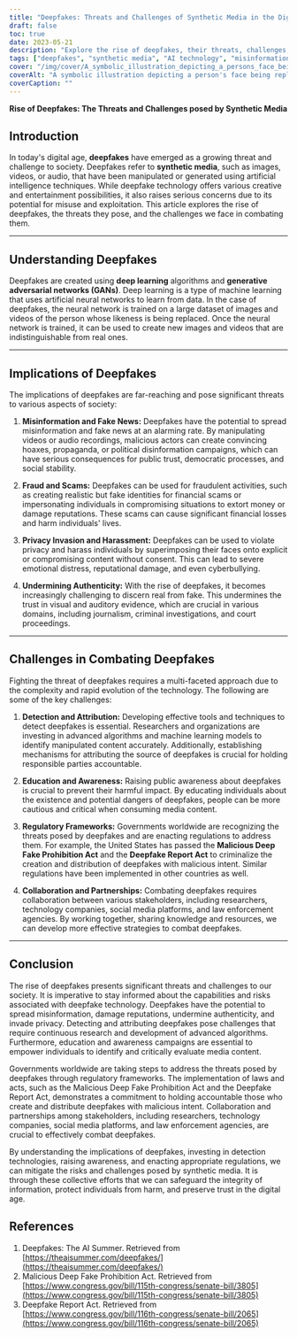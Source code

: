```yaml
---
title: "Deepfakes: Threats and Challenges of Synthetic Media in the Digital Age"
draft: false
toc: true
date: 2023-05-21
description: "Explore the rise of deepfakes, their threats, challenges, and regulatory measures in combating synthetic media manipulation."
tags: ["deepfakes", "synthetic media", "AI technology", "misinformation", "fake news", "fraud", "privacy invasion", "deepfake detection", "regulatory frameworks", "education", "awareness", "digital age", "technology", "society", "challenges", "threats", "combatting deepfakes", "accountability", "collaboration", "advanced algorithms"]
cover: "/img/cover/A_symbolic_illustration_depicting_a_persons_face_being_replicated.png"
coverAlt: "A symbolic illustration depicting a person's face being replaced by another face, representing the deceptive nature of deepfakes and the challenges they pose in digital media manipulation."
coverCaption: ""
---
```


**Rise of Deepfakes: The Threats and Challenges posed by Synthetic Media**

## Introduction

In today's digital age, **deepfakes** have emerged as a growing threat and challenge to society. Deepfakes refer to **synthetic media**, such as images, videos, or audio, that have been manipulated or generated using artificial intelligence techniques. While deepfake technology offers various creative and entertainment possibilities, it also raises serious concerns due to its potential for misuse and exploitation. This article explores the rise of deepfakes, the threats they pose, and the challenges we face in combating them.

______

## Understanding Deepfakes

Deepfakes are created using **deep learning** algorithms and **generative adversarial networks (GANs)**. Deep learning is a type of machine learning that uses artificial neural networks to learn from data. In the case of deepfakes, the neural network is trained on a large dataset of images and videos of the person whose likeness is being replaced. Once the neural network is trained, it can be used to create new images and videos that are indistinguishable from real ones.

______

## Implications of Deepfakes

The implications of deepfakes are far-reaching and pose significant threats to various aspects of society:

1. **Misinformation and Fake News:** Deepfakes have the potential to spread misinformation and fake news at an alarming rate. By manipulating videos or audio recordings, malicious actors can create convincing hoaxes, propaganda, or political disinformation campaigns, which can have serious consequences for public trust, democratic processes, and social stability.

2. **Fraud and Scams:** Deepfakes can be used for fraudulent activities, such as creating realistic but fake identities for financial scams or impersonating individuals in compromising situations to extort money or damage reputations. These scams can cause significant financial losses and harm individuals' lives.

3. **Privacy Invasion and Harassment:** Deepfakes can be used to violate privacy and harass individuals by superimposing their faces onto explicit or compromising content without consent. This can lead to severe emotional distress, reputational damage, and even cyberbullying.

4. **Undermining Authenticity:** With the rise of deepfakes, it becomes increasingly challenging to discern real from fake. This undermines the trust in visual and auditory evidence, which are crucial in various domains, including journalism, criminal investigations, and court proceedings.

______

## Challenges in Combating Deepfakes

Fighting the threat of deepfakes requires a multi-faceted approach due to the complexity and rapid evolution of the technology. The following are some of the key challenges:

1. **Detection and Attribution:** Developing effective tools and techniques to detect deepfakes is essential. Researchers and organizations are investing in advanced algorithms and machine learning models to identify manipulated content accurately. Additionally, establishing mechanisms for attributing the source of deepfakes is crucial for holding responsible parties accountable.

2. **Education and Awareness:** Raising public awareness about deepfakes is crucial to prevent their harmful impact. By educating individuals about the existence and potential dangers of deepfakes, people can be more cautious and critical when consuming media content.

3. **Regulatory Frameworks:** Governments worldwide are recognizing the threats posed by deepfakes and are enacting regulations to address them. For example, the United States has passed the **Malicious Deep Fake Prohibition Act** and the **Deepfake Report Act** to criminalize the creation and distribution of deepfakes with malicious intent. Similar regulations have been implemented in other countries as well.

4. **Collaboration and Partnerships:** Combating deepfakes requires collaboration between various stakeholders, including researchers, technology companies, social media platforms, and law enforcement agencies. By working together, sharing knowledge and resources, we can develop more effective strategies to combat deepfakes.

______

## Conclusion

The rise of deepfakes presents significant threats and challenges to our society. It is imperative to stay informed about the capabilities and risks associated with deepfake technology. Deepfakes have the potential to spread misinformation, damage reputations, undermine authenticity, and invade privacy. Detecting and attributing deepfakes pose challenges that require continuous research and development of advanced algorithms. Furthermore, education and awareness campaigns are essential to empower individuals to identify and critically evaluate media content.

Governments worldwide are taking steps to address the threats posed by deepfakes through regulatory frameworks. The implementation of laws and acts, such as the Malicious Deep Fake Prohibition Act and the Deepfake Report Act, demonstrates a commitment to holding accountable those who create and distribute deepfakes with malicious intent. Collaboration and partnerships among stakeholders, including researchers, technology companies, social media platforms, and law enforcement agencies, are crucial to effectively combat deepfakes.

By understanding the implications of deepfakes, investing in detection technologies, raising awareness, and enacting appropriate regulations, we can mitigate the risks and challenges posed by synthetic media. It is through these collective efforts that we can safeguard the integrity of information, protect individuals from harm, and preserve trust in the digital age.

## References

1. Deepfakes: The AI Summer. Retrieved from [https://theaisummer.com/deepfakes/](https://theaisummer.com/deepfakes/)
2. Malicious Deep Fake Prohibition Act. Retrieved from [https://www.congress.gov/bill/115th-congress/senate-bill/3805](https://www.congress.gov/bill/115th-congress/senate-bill/3805)
3. Deepfake Report Act. Retrieved from [https://www.congress.gov/bill/116th-congress/senate-bill/2065](https://www.congress.gov/bill/116th-congress/senate-bill/2065)
